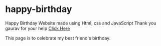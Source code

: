 # happy-birthday
Happy Birthday Website made using Html, css and JavaScript
Thank you gaurav for your help
<a href="https://hb.bidibiu.fun/?name=bidibiu" target="blank">Click Here</a>

This page is to celebrate my best friend's birthday.
